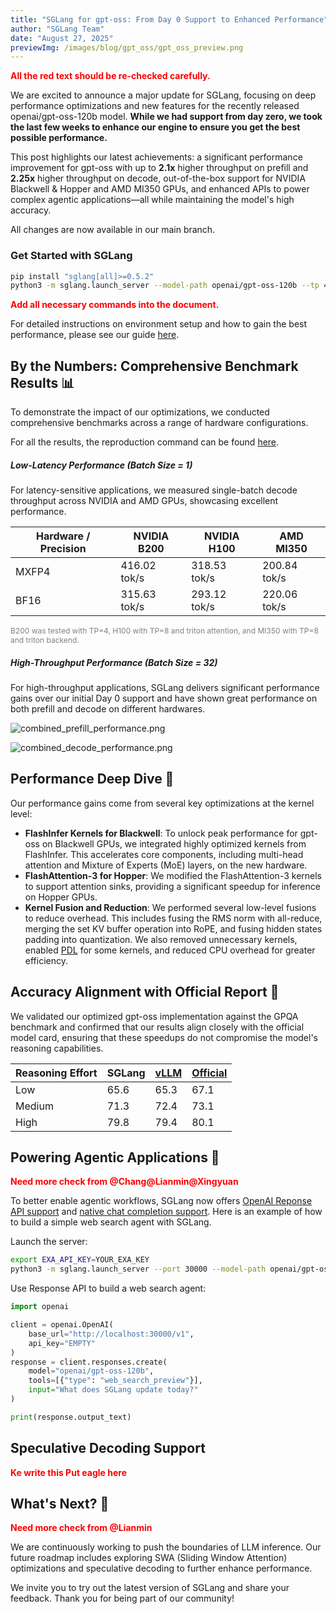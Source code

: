```yaml
---
title: "SGLang for gpt-oss: From Day 0 Support to Enhanced Performance"
author: "SGLang Team"
date: "August 27, 2025"
previewImg: /images/blog/gpt_oss/gpt_oss_preview.png
---
```


<span style="color: red; font-weight: bold;">
All the red text should be re-checked carefully.
</span>

We are excited to announce a major update for SGLang, focusing on deep performance optimizations and new features for the recently released openai/gpt-oss-120b model. **While we had support from day zero, we took the last few weeks to enhance our engine to ensure you get the best possible performance.**

This post highlights our latest achievements: a significant performance improvement for gpt-oss with up to **2.1x** higher throughput on prefill and **2.25x** higher throughput on decode, out-of-the-box support for NVIDIA Blackwell & Hopper and AMD MI350 GPUs, and enhanced APIs to power complex agentic applications—all while maintaining the model's high accuracy.

All changes are now available in our main branch.

### Get Started with SGLang

```bash
pip install "sglang[all]>=0.5.2"
python3 -m sglang.launch_server --model-path openai/gpt-oss-120b --tp 4
```

<div style="color: red; font-weight: bold;">
Add all necessary commands into the document.
</div>

For detailed instructions on environment setup and how to gain the best performance, please see our guide [here](https://docs.sglang.ai/basic_usage/gpt_oss.html).

## By the Numbers: Comprehensive Benchmark Results 📊

To demonstrate the impact of our optimizations, we conducted comprehensive benchmarks across a range of hardware configurations.

For all the results, the reproduction command can be found [here](https://docs.sglang.ai/basic_usage/gpt_oss.html).

##### Low-Latency Performance (Batch Size = 1)

For latency-sensitive applications, we measured single-batch decode throughput across NVIDIA and AMD GPUs, showcasing excellent performance.

| Hardware / Precision | NVIDIA B200  | NVIDIA H100  | AMD MI350    |
| -------------------- | ------------ | ------------ | ------------ |
| MXFP4                | 416.02 tok/s | 318.53 tok/s | 200.84 tok/s |
| BF16                 | 315.63 tok/s | 293.12 tok/s | 220.06 tok/s |

<span style="color: grey; font-size: 12px;">
B200 was tested with TP=4, H100 with TP=8 and triton attention, and MI350 with TP=8 and triton backend.
</span>

##### High-Throughput Performance (Batch Size = 32)

For high-throughput applications, SGLang delivers significant performance gains over our initial Day 0 support and have shown great performance on both prefill and decode on different hardwares.

![combined_prefill_performance.png](/images/blog/gpt_oss/combined_prefill_performance.png)

![combined_decode_performance.png](/images/blog/gpt_oss/combined_decode_performance.png)

## Performance Deep Dive 🚀

Our performance gains come from several key optimizations at the kernel level:

- **FlashInfer Kernels for Blackwell**: To unlock peak performance for gpt-oss on Blackwell GPUs, we integrated highly optimized kernels from FlashInfer. This accelerates core components, including multi-head attention and Mixture of Experts (MoE) layers, on the new hardware.
- **FlashAttention-3 for Hopper**: We modified the FlashAttention-3 kernels to support attention sinks, providing a significant speedup for inference on Hopper GPUs.
- **Kernel Fusion and Reduction**: We performed several low-level fusions to reduce overhead. This includes fusing the RMS norm with all-reduce, merging the set KV buffer operation into RoPE, and fusing hidden states padding into quantization. We also removed unnecessary kernels, enabled [PDL](https://docs.nvidia.com/cuda/cuda-c-programming-guide/index.html#programmatic-dependent-launch-and-synchronization) for some kernels, and reduced CPU overhead for greater efficiency.

## Accuracy Alignment with Official Report 🎯

We validated our optimized gpt-oss implementation against the GPQA benchmark and confirmed that our results align closely with the official model card, ensuring that these speedups do not compromise the model's reasoning capabilities.

| Reasoning Effort | SGLang | [vLLM](https://docs.vllm.ai/projects/recipes/en/latest/OpenAI/GPT-OSS.html#accuracy-evaluation-panels) | [Official](https://cdn.openai.com/pdf/419b6906-9da6-406c-a19d-1bb078ac7637/oai_gpt-oss_model_card.pdf) |
| ---------------- | ------ | ------------------------------------------------------------------------------------------------------ | ------------------------------------------------------------------------------------------------------ |
| Low              | 65.6   | 65.3                                                                                                   | 67.1                                                                                                   |
| Medium           | 71.3   | 72.4                                                                                                   | 73.1                                                                                                   |
| High             | 79.8   | 79.4                                                                                                   | 80.1                                                                                                   |

## Powering Agentic Applications 🤖

<div style="color: red; font-weight: bold;">
Need more check from @Chang@Lianmin@Xingyuan
</div>

To better enable agentic workflows, SGLang now offers [OpenAI Reponse API support](https://docs.sglang.ai/basic_usage/gpt_oss.html#responses-api) and [native chat completion support](https://docs.sglang.ai/advanced_features/function_calling.html#). Here is an example of how to build a simple web search agent with SGLang.

Launch the server:

```bash
export EXA_API_KEY=YOUR_EXA_KEY
python3 -m sglang.launch_server --port 30000 --model-path openai/gpt-oss-120b --tp 4 --tool-server demo 
```

Use Response API to build a web search agent:

```python
import openai

client = openai.OpenAI(
    base_url="http://localhost:30000/v1",
    api_key="EMPTY"
)
response = client.responses.create(
    model="openai/gpt-oss-120b",
    tools=[{"type": "web_search_preview"}],
    input="What does SGLang update today?"
)

print(response.output_text)
```

## Speculative Decoding Support

<div style="color: red; font-weight: bold;">
Ke write this
Put eagle here
</div>


## What's Next? 🔮

<div style="color: red; font-weight: bold;">
Need more check from @Lianmin
</div>

We are continuously working to push the boundaries of LLM inference. Our future roadmap includes exploring SWA (Sliding Window Attention) optimizations and speculative decoding to further enhance performance.

We invite you to try out the latest version of SGLang and share your feedback. Thank you for being part of our community!